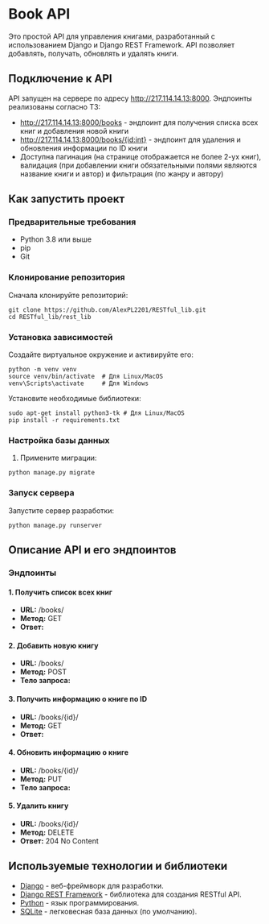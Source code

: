 # Book API

Это простой API для управления книгами, разработанный с использованием Django и Django REST Framework. API позволяет добавлять, получать, обновлять и удалять книги.

## Подключение к API

API запущен на сервере по адресу http://217.114.14.13:8000. Эндпоинты реализованы согласно ТЗ:
- http://217.114.14.13:8000/books - эндпоинт для получения списка всех книг и добавления новой книги
- http://217.114.14.13:8000/books/{id:int} - эндпоинт для удаления и обновления информации по ID книги
- Доступна пагинация (на странице отображается не более 2-ух книг), валидация (при добавлении книги обязательными полями являются название книги и автор) и фильтрация (по жанру и автору)

## Как запустить проект

### Предварительные требования

- Python 3.8 или выше
- pip
- Git

### Клонирование репозитория

Сначала клонируйте репозиторий:
```
git clone https://github.com/AlexPL2201/RESTful_lib.git
cd RESTful_lib/rest_lib
```

### Установка зависимостей

Создайте виртуальное окружение и активируйте его:
```
python -m venv venv
source venv/bin/activate  # Для Linux/MacOS
venv\Scripts\activate     # Для Windows
```

Установите необходимые библиотеки:
```
sudo apt-get install python3-tk # Для Linux/MacOS
pip install -r requirements.txt
```

### Настройка базы данных

1. Примените миграции:
```
python manage.py migrate
```

### Запуск сервера

Запустите сервер разработки:
```
python manage.py runserver
```

## Описание API и его эндпоинтов

### Эндпоинты

#### 1. Получить список всех книг

- **URL:** /books/
- **Метод:** GET
- **Ответ:**

#### 2. Добавить новую книгу

- **URL:** /books/
- **Метод:** POST
- **Тело запроса:**

#### 3. Получить информацию о книге по ID

- **URL:** /books/{id}/
- **Метод:** GET
- **Ответ:**

#### 4. Обновить информацию о книге

- **URL:** /books/{id}/
- **Метод:** PUT
- **Тело запроса:**

#### 5. Удалить книгу

- **URL:** /books/{id}/
- **Метод:** DELETE
- **Ответ:** 204 No Content


## Используемые технологии и библиотеки

- [Django](https://www.djangoproject.com/) - веб-фреймворк для разработки.
- [Django REST Framework](https://www.django-rest-framework.org/) - библиотека для создания RESTful API.
- [Python](https://www.python.org/) - язык программирования.
- [SQLite](https://www.sqlite.org/index.html) - легковесная база данных (по умолчанию).
